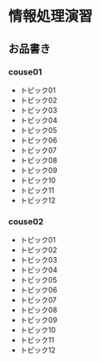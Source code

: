 # 情報処理演習   

## お品書き

### couse01
- トピック01
- トピック02
- トピック03
- トピック04
- トピック05
- トピック06
- トピック07
- トピック08
- トピック09
- トピック10
- トピック11
- トピック12

### couse02
- トピック01
- トピック02
- トピック03
- トピック04
- トピック05
- トピック06
- トピック07
- トピック08
- トピック09
- トピック10
- トピック11
- トピック12

